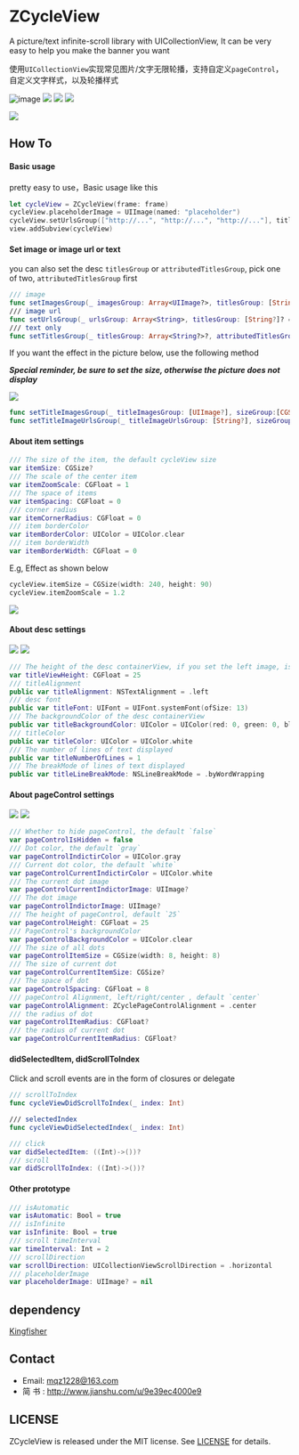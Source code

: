 # ZCycleView

A picture/text infinite-scroll library with UICollectionView, It can be very easy to help you make the banner you want

使用`UICollectionView`实现常见图片/文字无限轮播，支持自定义`pageControl`，自定义文字样式，以及轮播样式

![image](https://travis-ci.org/MQZHot/ZCycleView.svg?branch=master)   ![](https://img.shields.io/badge/support-swift%204%2B-green.svg)  ![](https://img.shields.io/badge/support-iOS%208%2B-blue.svg)  ![](https://img.shields.io/cocoapods/v/ZCycleView.svg?style=flat)

<img src="https://github.com/MQZHot/ZCycleView/raw/master/Picture/picture.gif">

## How To

#### Basic usage

pretty easy to use，Basic usage like this
```swift
let cycleView = ZCycleView(frame: frame)
cycleView.placeholderImage = UIImage(named: "placeholder")
cycleView.setUrlsGroup(["http://...", "http://...", "http://..."], titlesGroup: ["...", "..."])
view.addSubview(cycleView)
```

#### Set  image or image url or text

you can also set the desc `titlesGroup` or `attributedTitlesGroup`, pick one of two, `attributedTitlesGroup` first
```swift
/// image
func setImagesGroup(_ imagesGroup: Array<UIImage?>, titlesGroup: [String?]? = nil, attributedTitlesGroup: [NSAttributedString?]? = nil)
/// image url
func setUrlsGroup(_ urlsGroup: Array<String>, titlesGroup: [String?]? = nil, attributedTitlesGroup: [NSAttributedString?]? = nil)
/// text only
func setTitlesGroup(_ titlesGroup: Array<String?>?, attributedTitlesGroup: [NSAttributedString?]? = nil)
````
If you want the effect in the picture below, use the following method

***Special reminder, be sure to set the size, otherwise the picture does not display***

<img src="https://github.com/MQZHot/ZCycleView/raw/master/Picture/pic1.png">

```swift
func setTitleImagesGroup(_ titleImagesGroup: [UIImage?], sizeGroup:[CGSize?])
func setTitleImageUrlsGroup(_ titleImageUrlsGroup: [String?], sizeGroup:[CGSize?])
```
#### About item settings
```swift
/// The size of the item, the default cycleView size
var itemSize: CGSize?
/// The scale of the center item
var itemZoomScale: CGFloat = 1
/// The space of items
var itemSpacing: CGFloat = 0
/// corner radius
var itemCornerRadius: CGFloat = 0
/// item borderColor
var itemBorderColor: UIColor = UIColor.clear
/// item borderWidth
var itemBorderWidth: CGFloat = 0
```
E.g, Effect as shown below
```swift
cycleView.itemSize = CGSize(width: 240, height: 90)
cycleView.itemZoomScale = 1.2
```
<img src="https://github.com/MQZHot/ZCycleView/raw/master/Picture/pic2.png">

#### About desc settings

<img src="https://github.com/MQZHot/ZCycleView/raw/master/Picture/pic5.png">

<img src="https://github.com/MQZHot/ZCycleView/raw/master/Picture/pic6.png">

```swift
/// The height of the desc containerView, if you set the left image, is also included
var titleViewHeight: CGFloat = 25
/// titleAlignment
public var titleAlignment: NSTextAlignment = .left
/// desc font
public var titleFont: UIFont = UIFont.systemFont(ofSize: 13)
/// The backgroundColor of the desc containerView
public var titleBackgroundColor: UIColor = UIColor(red: 0, green: 0, blue: 0, alpha: 0.5)
/// titleColor
public var titleColor: UIColor = UIColor.white
/// The number of lines of text displayed
public var titleNumberOfLines = 1
/// The breakMode of lines of text displayed
public var titleLineBreakMode: NSLineBreakMode = .byWordWrapping
```
#### About pageControl settings

<img src="https://github.com/MQZHot/ZCycleView/raw/master/Picture/pic3.png">

<img src="https://github.com/MQZHot/ZCycleView/raw/master/Picture/pic4.png">

```swift
/// Whether to hide pageControl, the default `false`
var pageControlIsHidden = false
/// Dot color, the default `gray`
var pageControlIndictirColor = UIColor.gray
/// Current dot color, the default `white`
var pageControlCurrentIndictirColor = UIColor.white
/// The current dot image
var pageControlCurrentIndictorImage: UIImage?
/// The dot image
var pageControlIndictorImage: UIImage?
/// The height of pageControl, default `25`
var pageControlHeight: CGFloat = 25
/// PageControl's backgroundColor
var pageControlBackgroundColor = UIColor.clear
/// The size of all dots
var pageControlItemSize = CGSize(width: 8, height: 8)
/// The size of current dot
var pageControlCurrentItemSize: CGSize?
/// The space of dot
var pageControlSpacing: CGFloat = 8
/// pageControl Alignment, left/right/center , default `center`
var pageControlAlignment: ZCyclePageControlAlignment = .center
/// the radius of dot
var pageControlItemRadius: CGFloat?
/// the radius of current dot
var pageControlCurrentItemRadius: CGFloat?
```

#### didSelectedItem, didScrollToIndex
Click and scroll events are in the form of closures or delegate

```swift
/// scrollToIndex
func cycleViewDidScrollToIndex(_ index: Int)

/// selectedIndex
func cycleViewDidSelectedIndex(_ index: Int)
```

```swift
/// click
var didSelectedItem: ((Int)->())?
/// scroll
var didScrollToIndex: ((Int)->())?
```

#### Other prototype
```swift
/// isAutomatic
var isAutomatic: Bool = true
/// isInfinite
var isInfinite: Bool = true
/// scroll timeInterval
var timeInterval: Int = 2
/// scrollDirection
var scrollDirection: UICollectionViewScrollDirection = .horizontal
/// placeholderImage
var placeholderImage: UIImage? = nil
```

## dependency

[Kingfisher](https://github.com/onevcat/Kingfisher)

## Contact

* Email: mqz1228@163.com
* 简 书 : http://www.jianshu.com/u/9e39ec4000e9

## LICENSE

ZCycleView is released under the MIT license. See [LICENSE](https://github.com/MQZHot/ZCycleView/blob/master/LICENSE) for details.
